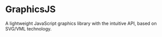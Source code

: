 # GraphicsJS
A lightweight JavaScript graphics library with the intuitive API, based on SVG/VML technology.
